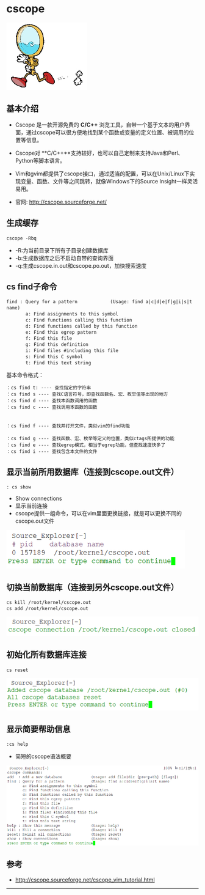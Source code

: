 # cscope

![20220319_175502_52](image/20220319_175502_52.png)

## 基本介绍


* Cscope 是一款开源免费的 **C/C++** 浏览工具，自带一个基于文本的用户界面，通过cscope可以很方便地找到某个函数或变量的定义位置、被调用的位置等信息。
* Cscope对 **C/C++**支持较好，也可以自己定制来支持Java和Perl、Python等脚本语言。
* Vim和gvim都提供了cscope接口，通过适当的配置，可以在Unix/Linux下实现变量、函数、文件等之间跳转，就像Windows下的Source Insight一样灵活易用。

* 官网: <http://cscope.sourceforge.net/>



## 生成缓存

```
cscope -Rbq
```

* -R:为当前目录下所有子目录创建数据库
* -b:生成数据库之后不启动自带的查询界面
* -q:生成cscope.in.out和cscope.po.out，加快搜索速度


## cs find子命令

```
find : Query for a pattern            (Usage: find a|c|d|e|f|g|i|s|t name)
       a: Find assignments to this symbol
       c: Find functions calling this function
       d: Find functions called by this function
       e: Find this egrep pattern
       f: Find this file
       g: Find this definition
       i: Find files #including this file
       s: Find this C symbol
       t: Find this text string
```

基本命令格式：

```
：cs find t: ---- 查找指定的字符串
：cs find s ---- 查找C语言符号，即查找函数名、宏、枚举值等出现的地方
：cs find d ---- 查找本函数调用的函数
：cs find c ---- 查找调用本函数的函数


：cs find f ---- 查找并打开文件，类似vim的find功能

：cs find g ---- 查找函数、宏、枚举等定义的位置，类似ctags所提供的功能
：cs find e ---- 查找egrep模式，相当于egrep功能，但查找速度快多了
：cs find i ---- 查找包含本文件的文件
```

## 显示当前所用数据库（连接到cscope.out文件）

```
: cs show
```

* Show connections
* 显示当前连接
* cscope提供一组命令，可以在vim里面更换链接，就是可以更换不同的cscope.out文件

![20220319_174607_25](image/20220319_174607_25.png)


## 切换当前数据库（连接到另外cscope.out文件）


```
cs kill /root/kernel/cscope.out
cs add /root/kernel/cscope.out
```

![20220319_175107_77](image/20220319_175107_77.png)


## 初始化所有数据库连接

```
cs reset
```

![20220319_175305_53](image/20220319_175305_53.png)


## 显示简要帮助信息

```
:cs help
```

* 简短的cscope语法概要


![20220319_174759_19](image/20220319_174759_19.png)


## 参考

* <http://cscope.sourceforge.net/cscope_vim_tutorial.html>



















---
